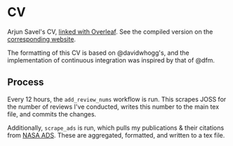 # CV

Arjun Savel's CV, [linked with Overleaf](https://www.overleaf.com/). See the compiled version on the [corresponding website](https://arjunsavel.github.io/).

The formatting of this CV is based on @davidwhogg's, and the implementation of continuous integration was inspired by that of @dfm.

## Process
Every 12 hours, the `add_review_nums` workflow is run. This scrapes JOSS for the number of reviews I've conducted, writes this number to the main tex file, and commits the changes. 

Additionally, `scrape_ads` is run, which pulls my publications & their citations from [NASA ADS](https://ui.adsabs.harvard.edu/). These are aggregated, formatted, and written to a tex file. 
